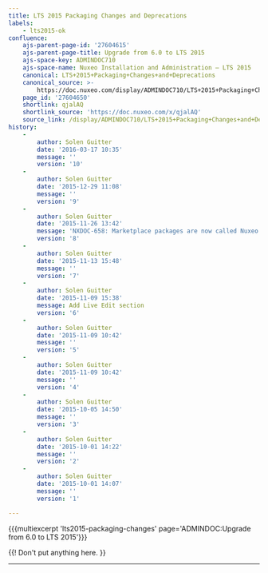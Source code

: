 ```yaml
---
title: LTS 2015 Packaging Changes and Deprecations
labels:
    - lts2015-ok
confluence:
    ajs-parent-page-id: '27604615'
    ajs-parent-page-title: Upgrade from 6.0 to LTS 2015
    ajs-space-key: ADMINDOC710
    ajs-space-name: Nuxeo Installation and Administration — LTS 2015
    canonical: LTS+2015+Packaging+Changes+and+Deprecations
    canonical_source: >-
        https://doc.nuxeo.com/display/ADMINDOC710/LTS+2015+Packaging+Changes+and+Deprecations
    page_id: '27604650'
    shortlink: qjalAQ
    shortlink_source: 'https://doc.nuxeo.com/x/qjalAQ'
    source_link: /display/ADMINDOC710/LTS+2015+Packaging+Changes+and+Deprecations
history:
    - 
        author: Solen Guitter
        date: '2016-03-17 10:35'
        message: ''
        version: '10'
    - 
        author: Solen Guitter
        date: '2015-12-29 11:08'
        message: ''
        version: '9'
    - 
        author: Solen Guitter
        date: '2015-11-26 13:42'
        message: 'NXDOC-658: Marketplace packages are now called Nuxeo Packages'
        version: '8'
    - 
        author: Solen Guitter
        date: '2015-11-13 15:48'
        message: ''
        version: '7'
    - 
        author: Solen Guitter
        date: '2015-11-09 15:38'
        message: Add Live Edit section
        version: '6'
    - 
        author: Solen Guitter
        date: '2015-11-09 10:42'
        message: ''
        version: '5'
    - 
        author: Solen Guitter
        date: '2015-11-09 10:42'
        message: ''
        version: '4'
    - 
        author: Solen Guitter
        date: '2015-10-05 14:50'
        message: ''
        version: '3'
    - 
        author: Solen Guitter
        date: '2015-10-01 14:22'
        message: ''
        version: '2'
    - 
        author: Solen Guitter
        date: '2015-10-01 14:07'
        message: ''
        version: '1'

---
```

{{{multiexcerpt 'lts2015-packaging-changes' page='ADMINDOC:Upgrade from 6.0 to LTS 2015'}}}

{{! Don't put anything here. }}

* * *